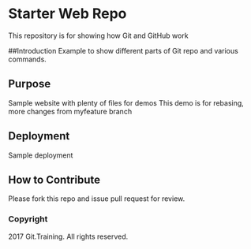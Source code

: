# Starter Web Repo

This repository is for showing how Git and GitHub work

##Introduction
Example to show different parts of Git repo and various commands.

## Purpose

Sample website with plenty of files for demos
This demo is for rebasing, more changes from myfeature branch

## Deployment
Sample deployment

## How to Contribute
Please fork this repo and issue pull request for review.

### Copyright
2017 Git.Training. All rights reserved.
